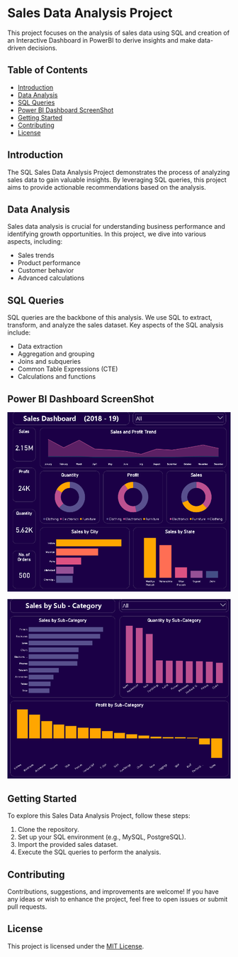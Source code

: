 
# Sales Data Analysis Project

This project focuses on the analysis of sales data using SQL and creation of an Interactive Dashboard in PowerBI to derive insights and make data-driven decisions.

## Table of Contents
- [Introduction](#introduction)
- [Data Analysis](#data-analysis)
- [SQL Queries](#sql-queries)
- [Power BI Dashboard ScreenShot](#Power-BI-Dashboard-ScreenShot)
- [Getting Started](#getting-started)
- [Contributing](#contributing)
- [License](#license)

## Introduction

The SQL Sales Data Analysis Project demonstrates the process of analyzing sales data to gain valuable insights. By leveraging SQL queries, this project aims to provide actionable recommendations based on the analysis.

## Data Analysis

Sales data analysis is crucial for understanding business performance and identifying growth opportunities. In this project, we dive into various aspects, including:
- Sales trends
- Product performance
- Customer behavior
- Advanced calculations

## SQL Queries

SQL queries are the backbone of this analysis. We use SQL to extract, transform, and analyze the sales dataset. Key aspects of the SQL analysis include:
- Data extraction
- Aggregation and grouping
- Joins and subqueries
- Common Table Expressions (CTE)
- Calculations and functions

## Power BI Dashboard ScreenShot

![Category page of the Dashboard](https://github.com/rahulbytes/SQL-Portfolio-Project/blob/a32bbf65de5957468a667bd794b688fa4c0d8f3a/Screenshot%202023-09-23%20105110.png)

![Sub_category page of the Dashboard](https://github.com/rahulbytes/SQL-Portfolio-Project/blob/a32bbf65de5957468a667bd794b688fa4c0d8f3a/Screenshot%202023-09-23%20105128.png)


## Getting Started

To explore this Sales Data Analysis Project, follow these steps:
1. Clone the repository.
2. Set up your SQL environment (e.g., MySQL, PostgreSQL).
3. Import the provided sales dataset.
4. Execute the SQL queries to perform the analysis.

## Contributing

Contributions, suggestions, and improvements are welcome! If you have any ideas or wish to enhance the project, feel free to open issues or submit pull requests.

## License

This project is licensed under the [MIT License](LICENSE).


